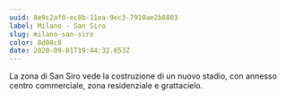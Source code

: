 ```yaml
---
uuid: 8e9c2af0-ec8b-11ea-9ec3-7910ae2b8803
label: Milano - San Siro
slug: milano-san-siro
color: 8d08c8
date: 2020-09-01T19:44:32.653Z
---
```

La zona di San Siro vede la costruzione di un nuovo stadio, con annesso centro commerciale, zona residenziale e grattacielo.